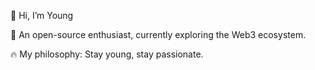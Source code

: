 👋 Hi, I’m Young

🚀 An open-source enthusiast, currently exploring the Web3 ecosystem.

🔥 My philosophy: Stay young, stay passionate.
